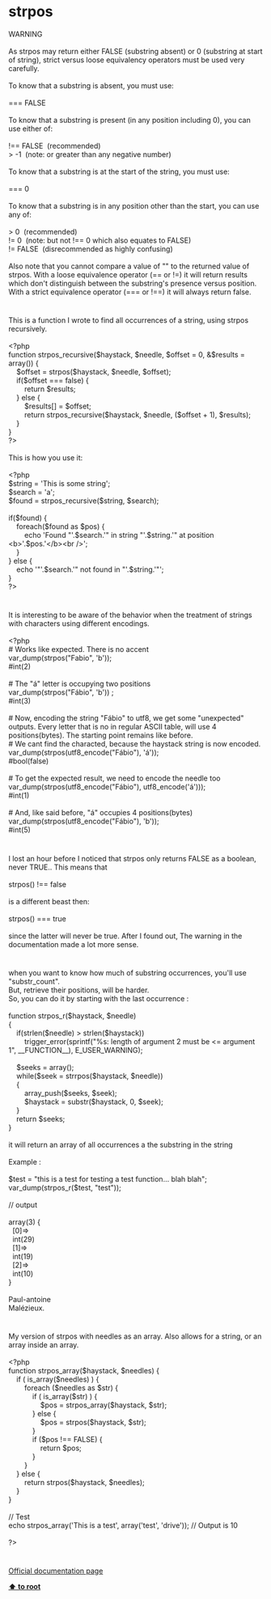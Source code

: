 # strpos




<div class="phpcode"><span class="html">
WARNING<br><br>As strpos may return either FALSE (substring absent) or 0 (substring at start of string), strict versus loose equivalency operators must be used very carefully.<br><br>To know that a substring is absent, you must use:&#xA0; <br><br>=== FALSE<br><br>To know that a substring is present (in any position including 0), you can use either of:<br><br>!== FALSE&#xA0; (recommended)<br> &gt; -1&#xA0; (note: or greater than any negative number)<br><br>To know that a substring is at the start of the string, you must use:&#xA0; <br><br>=== 0<br><br>To know that a substring is in any position other than the start, you can use any of: <br><br> &gt; 0&#xA0; (recommended)<br>!= 0&#xA0; (note: but not !== 0 which also equates to FALSE)<br>!= FALSE&#xA0; (disrecommended as highly confusing)<br><br>Also note that you cannot compare a value of &quot;&quot; to the returned value of strpos. With a loose equivalence operator (== or !=) it will return results which don&apos;t distinguish between the substring&apos;s presence versus position. With a strict equivalence operator (=== or !==) it will always return false.</span>
</div>
  

#


<div class="phpcode"><span class="html">
This is a function I wrote to find all occurrences of a string, using strpos recursively.<br><br><span class="default">&lt;?php<br></span><span class="keyword">function </span><span class="default">strpos_recursive</span><span class="keyword">(</span><span class="default">$haystack</span><span class="keyword">, </span><span class="default">$needle</span><span class="keyword">, </span><span class="default">$offset </span><span class="keyword">= </span><span class="default">0</span><span class="keyword">, &amp;</span><span class="default">$results </span><span class="keyword">= array()) {&#xA0; &#xA0; &#xA0; &#xA0; &#xA0; &#xA0; &#xA0; &#xA0; <br>&#xA0; &#xA0; </span><span class="default">$offset </span><span class="keyword">= </span><span class="default">strpos</span><span class="keyword">(</span><span class="default">$haystack</span><span class="keyword">, </span><span class="default">$needle</span><span class="keyword">, </span><span class="default">$offset</span><span class="keyword">);<br>&#xA0; &#xA0; if(</span><span class="default">$offset </span><span class="keyword">=== </span><span class="default">false</span><span class="keyword">) {<br>&#xA0; &#xA0; &#xA0; &#xA0; return </span><span class="default">$results</span><span class="keyword">;&#xA0; &#xA0; &#xA0; &#xA0; &#xA0; &#xA0; <br>&#xA0; &#xA0; } else {<br>&#xA0; &#xA0; &#xA0; &#xA0; </span><span class="default">$results</span><span class="keyword">[] = </span><span class="default">$offset</span><span class="keyword">;<br>&#xA0; &#xA0; &#xA0; &#xA0; return </span><span class="default">strpos_recursive</span><span class="keyword">(</span><span class="default">$haystack</span><span class="keyword">, </span><span class="default">$needle</span><span class="keyword">, (</span><span class="default">$offset </span><span class="keyword">+ </span><span class="default">1</span><span class="keyword">), </span><span class="default">$results</span><span class="keyword">);<br>&#xA0; &#xA0; }<br>}<br></span><span class="default">?&gt;<br></span><br>This is how you use it:<br><br><span class="default">&lt;?php<br>$string </span><span class="keyword">= </span><span class="string">&apos;This is some string&apos;</span><span class="keyword">;<br></span><span class="default">$search </span><span class="keyword">= </span><span class="string">&apos;a&apos;</span><span class="keyword">;<br></span><span class="default">$found </span><span class="keyword">= </span><span class="default">strpos_recursive</span><span class="keyword">(</span><span class="default">$string</span><span class="keyword">, </span><span class="default">$search</span><span class="keyword">);<br><br>if(</span><span class="default">$found</span><span class="keyword">) {<br>&#xA0; &#xA0; foreach(</span><span class="default">$found </span><span class="keyword">as </span><span class="default">$pos</span><span class="keyword">) {<br>&#xA0; &#xA0; &#xA0; &#xA0; echo </span><span class="string">&apos;Found &quot;&apos;</span><span class="keyword">.</span><span class="default">$search</span><span class="keyword">.</span><span class="string">&apos;&quot; in string &quot;&apos;</span><span class="keyword">.</span><span class="default">$string</span><span class="keyword">.</span><span class="string">&apos;&quot; at position &lt;b&gt;&apos;</span><span class="keyword">.</span><span class="default">$pos</span><span class="keyword">.</span><span class="string">&apos;&lt;/b&gt;&lt;br /&gt;&apos;</span><span class="keyword">;<br>&#xA0; &#xA0; }&#xA0; &#xA0; <br>} else {<br>&#xA0; &#xA0; echo </span><span class="string">&apos;&quot;&apos;</span><span class="keyword">.</span><span class="default">$search</span><span class="keyword">.</span><span class="string">&apos;&quot; not found in &quot;&apos;</span><span class="keyword">.</span><span class="default">$string</span><span class="keyword">.</span><span class="string">&apos;&quot;&apos;</span><span class="keyword">;<br>}<br></span><span class="default">?&gt;</span>
</span>
</div>
  

#


<div class="phpcode"><span class="html">
It is interesting to be aware of the behavior when the treatment of strings with characters using different encodings.<br><br><span class="default">&lt;?php<br></span><span class="comment"># Works like expected. There is no accent<br></span><span class="default">var_dump</span><span class="keyword">(</span><span class="default">strpos</span><span class="keyword">(</span><span class="string">&quot;Fabio&quot;</span><span class="keyword">, </span><span class="string">&apos;b&apos;</span><span class="keyword">));<br></span><span class="comment">#int(2)<br><br># The &quot;&#xE1;&quot; letter is occupying two positions<br></span><span class="default">var_dump</span><span class="keyword">(</span><span class="default">strpos</span><span class="keyword">(</span><span class="string">&quot;F&#xE1;bio&quot;</span><span class="keyword">, </span><span class="string">&apos;b&apos;</span><span class="keyword">)) ;<br></span><span class="comment">#int(3)<br><br># Now, encoding the string &quot;F&#xE1;bio&quot; to utf8, we get some &quot;unexpected&quot; outputs. Every letter that is no in regular ASCII table, will use 4 positions(bytes). The starting point remains like before.<br># We cant find the characted, because the haystack string is now encoded.<br></span><span class="default">var_dump</span><span class="keyword">(</span><span class="default">strpos</span><span class="keyword">(</span><span class="default">utf8_encode</span><span class="keyword">(</span><span class="string">&quot;F&#xE1;bio&quot;</span><span class="keyword">), </span><span class="string">&apos;&#xE1;&apos;</span><span class="keyword">));<br></span><span class="comment">#bool(false)<br><br># To get the expected result, we need to encode the needle too<br></span><span class="default">var_dump</span><span class="keyword">(</span><span class="default">strpos</span><span class="keyword">(</span><span class="default">utf8_encode</span><span class="keyword">(</span><span class="string">&quot;F&#xE1;bio&quot;</span><span class="keyword">), </span><span class="default">utf8_encode</span><span class="keyword">(</span><span class="string">&apos;&#xE1;&apos;</span><span class="keyword">)));<br></span><span class="comment">#int(1) <br><br># And, like said before, &quot;&#xE1;&quot; occupies 4 positions(bytes)<br></span><span class="default">var_dump</span><span class="keyword">(</span><span class="default">strpos</span><span class="keyword">(</span><span class="default">utf8_encode</span><span class="keyword">(</span><span class="string">&quot;F&#xE1;bio&quot;</span><span class="keyword">), </span><span class="string">&apos;b&apos;</span><span class="keyword">));<br></span><span class="comment">#int(5)</span>
</span>
</div>
  

#


<div class="phpcode"><span class="html">
I lost an hour before I noticed that strpos only returns FALSE as a boolean, never TRUE.. This means that<br><br>strpos() !== false <br><br>is a different beast then:<br><br>strpos() === true<br><br>since the latter will never be true. After I found out, The warning in the documentation made a lot more sense.</span>
</div>
  

#


<div class="phpcode"><span class="html">
when you want to know how much of substring occurrences, you&apos;ll use &quot;substr_count&quot;.<br>But, retrieve their positions, will be harder.<br>So, you can do it by starting with the last occurrence :<br><br>function strpos_r($haystack, $needle)<br>{<br>&#xA0; &#xA0; if(strlen($needle) &gt; strlen($haystack))<br>&#xA0; &#xA0; &#xA0; &#xA0; trigger_error(sprintf(&quot;%s: length of argument 2 must be &lt;= argument 1&quot;, __FUNCTION__), E_USER_WARNING);<br><br>&#xA0; &#xA0; $seeks = array();<br>&#xA0; &#xA0; while($seek = strrpos($haystack, $needle))<br>&#xA0; &#xA0; {<br>&#xA0; &#xA0; &#xA0; &#xA0; array_push($seeks, $seek);<br>&#xA0; &#xA0; &#xA0; &#xA0; $haystack = substr($haystack, 0, $seek);<br>&#xA0; &#xA0; }<br>&#xA0; &#xA0; return $seeks;<br>}<br><br>it will return an array of all occurrences a the substring in the string<br><br>Example : <br><br>$test = &quot;this is a test for testing a test function... blah blah&quot;;<br>var_dump(strpos_r($test, &quot;test&quot;));<br><br>// output <br><br>array(3) {<br>&#xA0; [0]=&gt;<br>&#xA0; int(29)<br>&#xA0; [1]=&gt;<br>&#xA0; int(19)<br>&#xA0; [2]=&gt;<br>&#xA0; int(10)<br>}<br><br>Paul-antoine<br>Mal&#xE9;zieux.</span>
</div>
  

#


<div class="phpcode"><span class="html">
My version of strpos with needles as an array. Also allows for a string, or an array inside an array.<br><br><span class="default">&lt;?php<br></span><span class="keyword">function </span><span class="default">strpos_array</span><span class="keyword">(</span><span class="default">$haystack</span><span class="keyword">, </span><span class="default">$needles</span><span class="keyword">) {<br>&#xA0; &#xA0; if ( </span><span class="default">is_array</span><span class="keyword">(</span><span class="default">$needles</span><span class="keyword">) ) {<br>&#xA0; &#xA0; &#xA0; &#xA0; foreach (</span><span class="default">$needles </span><span class="keyword">as </span><span class="default">$str</span><span class="keyword">) {<br>&#xA0; &#xA0; &#xA0; &#xA0; &#xA0; &#xA0; if ( </span><span class="default">is_array</span><span class="keyword">(</span><span class="default">$str</span><span class="keyword">) ) {<br>&#xA0; &#xA0; &#xA0; &#xA0; &#xA0; &#xA0; &#xA0; &#xA0; </span><span class="default">$pos </span><span class="keyword">= </span><span class="default">strpos_array</span><span class="keyword">(</span><span class="default">$haystack</span><span class="keyword">, </span><span class="default">$str</span><span class="keyword">);<br>&#xA0; &#xA0; &#xA0; &#xA0; &#xA0; &#xA0; } else {<br>&#xA0; &#xA0; &#xA0; &#xA0; &#xA0; &#xA0; &#xA0; &#xA0; </span><span class="default">$pos </span><span class="keyword">= </span><span class="default">strpos</span><span class="keyword">(</span><span class="default">$haystack</span><span class="keyword">, </span><span class="default">$str</span><span class="keyword">);<br>&#xA0; &#xA0; &#xA0; &#xA0; &#xA0; &#xA0; }<br>&#xA0; &#xA0; &#xA0; &#xA0; &#xA0; &#xA0; if (</span><span class="default">$pos </span><span class="keyword">!== </span><span class="default">FALSE</span><span class="keyword">) {<br>&#xA0; &#xA0; &#xA0; &#xA0; &#xA0; &#xA0; &#xA0; &#xA0; return </span><span class="default">$pos</span><span class="keyword">;<br>&#xA0; &#xA0; &#xA0; &#xA0; &#xA0; &#xA0; }<br>&#xA0; &#xA0; &#xA0; &#xA0; }<br>&#xA0; &#xA0; } else {<br>&#xA0; &#xA0; &#xA0; &#xA0; return </span><span class="default">strpos</span><span class="keyword">(</span><span class="default">$haystack</span><span class="keyword">, </span><span class="default">$needles</span><span class="keyword">);<br>&#xA0; &#xA0; }<br>}<br><br></span><span class="comment">// Test<br></span><span class="keyword">echo </span><span class="default">strpos_array</span><span class="keyword">(</span><span class="string">&apos;This is a test&apos;</span><span class="keyword">, array(</span><span class="string">&apos;test&apos;</span><span class="keyword">, </span><span class="string">&apos;drive&apos;</span><span class="keyword">)); </span><span class="comment">// Output is 10<br><br></span><span class="default">?&gt;</span>
</span>
</div>
  

#

[Official documentation page](https://www.php.net/manual/en/function.strpos.php)

**[⬆ to root](/)**